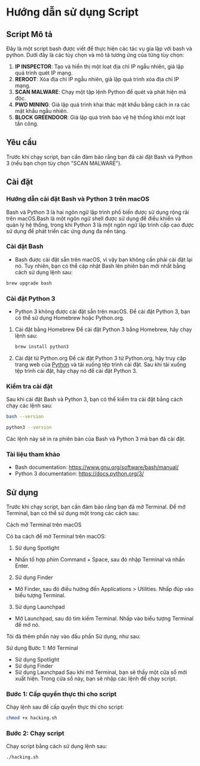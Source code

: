 # Hướng dẫn sử dụng Script

## Script Mô tả

Đây là một script bash được viết để thực hiện các tác vụ gỉa lập với bash và python.
Dưới đây là các tùy chọn và mô tả tương ứng của từng tùy chọn:

1. **IP INSPECTOR**: Tạo và hiển thị một loạt địa chỉ IP ngẫu nhiên, giả lập quá trình quét IP mạng.
2. **REROOT**: Xóa địa chỉ IP ngẫu nhiên, giả lập quá trình xóa địa chỉ IP mạng.
3. **SCAN MALWARE**: Chạy một tập lệnh Python để quét và phát hiện mã độc.
4. **PWD MINING**: Giả lập quá trình khai thác mật khẩu bằng cách in ra các mật khẩu ngẫu nhiên.
5. **BLOCK GREENDOOR**: Giả lập quá trình bảo vệ hệ thống khỏi một loạt tấn công.

## Yêu cầu

Trước khi chạy script, bạn cần đảm bảo rằng bạn đã cài đặt Bash và Python 3 (nếu bạn chọn tùy chọn "SCAN MALWARE"). 

## Cài đặt
### Hướng dẫn cài đặt Bash và Python 3 trên macOS
Bash và Python 3 là hai ngôn ngữ lập trình phổ biến được sử dụng rộng rãi trên macOS.Bash là một ngôn ngữ shell được sử dụng để điều khiển và quản lý hệ thống, trong khi Python 3 là một ngôn ngữ lập trình cấp cao được sử dụng để phát triển các ứng dụng đa nền tảng.

### Cài đặt Bash
  - Bash được cài đặt sẵn trên macOS, vì vậy bạn không cần phải cài đặt lại nó. Tuy nhiên, bạn có thể cập nhật Bash lên phiên bản mới nhất bằng cách sử dụng lệnh sau:
  ``` bash
  brew upgrade bash
  ```

### Cài đặt Python 3
  - Python 3 không được cài đặt sẵn trên macOS. Để cài đặt Python 3, bạn có thể sử dụng Homebrew hoặc Python.org.

1. Cài đặt bằng Homebrew
Để cài đặt Python 3 bằng Homebrew, hãy chạy lệnh sau:
    ``` bash
    brew install python3
    ```
2. Cài đặt từ Python.org
Để cài đặt Python 3 từ Python.org, hãy truy cập trang web của [Python](https://docs.python.org/3/) và tải xuống tệp trình cài đặt. Sau khi tải xuống tệp trình cài đặt, hãy chạy nó để cài đặt Python 3.

### Kiểm tra cài đặt
Sau khi cài đặt Bash và Python 3, bạn có thể kiểm tra cài đặt bằng cách chạy các lệnh sau:
``` bash
bash --version
```
``` bash
python3 --version
```
Các lệnh này sẽ in ra phiên bản của Bash và Python 3 mà bạn đã cài đặt.

### Tài liệu tham khảo
- Bash documentation: https://www.gnu.org/software/bash/manual/
- Python 3 documentation: https://docs.python.org/3/

## Sử dụng
  Trước khi chạy script, bạn cần đảm bảo rằng bạn đã mở Terminal. Để mở Terminal, bạn có thể sử dụng một trong các cách sau:
  
  Cách mở Terminal trên macOS

  Có ba cách để mở Terminal trên macOS:

  1. Sử dụng Spotlight
  - Nhấn tổ hợp phím Command + Space, sau đó nhập Terminal và nhấn Enter.

  2. Sử dụng Finder
  - Mở Finder, sau đó điều hướng đến Applications > Utilities. Nhấp đúp vào biểu tượng Terminal.

  3. Sử dụng Launchpad
  - Mở Launchpad, sau đó tìm kiếm Terminal. Nhấp vào biểu tượng Terminal để mở nó.

  Tôi đã thêm phần này vào đầu phần Sử dụng, như sau:

  Sử dụng
  Bước 1: Mở Terminal

  - Sử dụng Spotlight
  - Sử dụng Finder
  - Sử dụng Launchpad
  Sau khi mở Terminal, bạn sẽ thấy một cửa sổ mới xuất hiện. Trong cửa sổ này, bạn sẽ nhập các lệnh để chạy script.

### Bước 1: Cấp quyền thực thi cho script

Chạy lệnh sau để cấp quyền thực thi cho script:

```bash
chmod +x hacking.sh
```

### Bước 2: Chạy script
Chạy script bằng cách sử dụng lệnh sau:

```bash
./hacking.sh
```